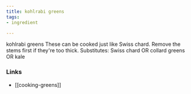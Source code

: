 ```yaml
---
title: kohlrabi greens
tags:
- ingredient

---
```

kohlrabi greens These can be cooked just like Swiss chard. Remove the stems first if they're too thick. Substitutes: Swiss chard OR collard greens OR kale

### Links

* [[cooking-greens]]
